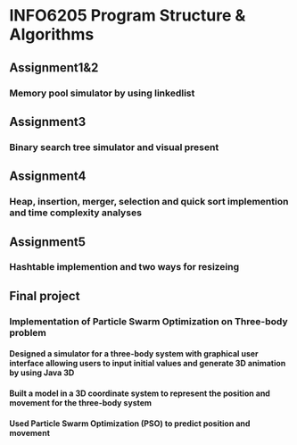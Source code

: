 # INFO6205 Program Structure & Algorithms
## Assignment1&2
### Memory pool simulator by using linkedlist 
## Assignment3
### Binary search tree simulator and visual present
## Assignment4
### Heap, insertion, merger, selection and quick sort implemention and time complexity analyses
## Assignment5
### Hashtable implemention and two ways for resizeing
## Final project
### Implementation of Particle Swarm Optimization on Three-body problem 
#### Designed a simulator for a three-body system with graphical user interface allowing users to input initial values and generate 3D animation by using Java 3D
#### Built a model in a 3D coordinate system to represent the position and movement for the three-body system
#### Used Particle Swarm Optimization (PSO) to predict position and movement
